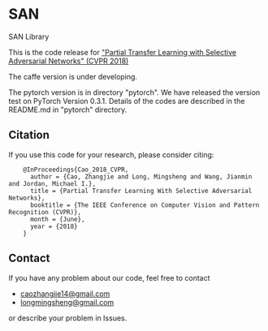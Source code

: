 # SAN
SAN Library

This is the code release for ["Partial Transfer Learning with Selective Adversarial Networks" (CVPR 2018)](http://openaccess.thecvf.com/content_cvpr_2018/papers/Cao_Partial_Transfer_Learning_CVPR_2018_paper.pdf)

The caffe version is under developing.

The pytorch version is in directory "pytorch". We have released the version test on PyTorch Version 0.3.1. Details of the codes are described in the README.md in "pytorch" directory.

## Citation
If you use this code for your research, please consider citing:
```
    @InProceedings{Cao_2018_CVPR,
      author = {Cao, Zhangjie and Long, Mingsheng and Wang, Jianmin and Jordan, Michael I.},
      title = {Partial Transfer Learning With Selective Adversarial Networks},
      booktitle = {The IEEE Conference on Computer Vision and Pattern Recognition (CVPR)},
      month = {June},
      year = {2018}
    }
```

## Contact
If you have any problem about our code, feel free to contact 
- caozhangjie14@gmail.com
- longmingsheng@gmail.com

or describe your problem in Issues.
